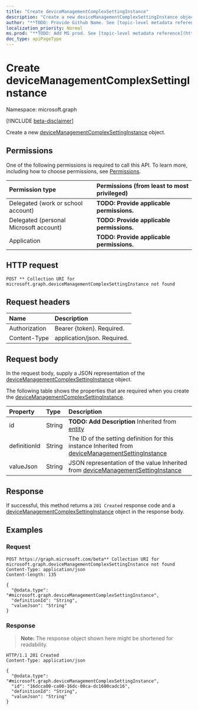 ```yaml
---
title: "Create deviceManagementComplexSettingInstance"
description: "Create a new deviceManagementComplexSettingInstance object."
author: "**TODO: Provide Github Name. See [topic-level metadata reference](https://msgo.azurewebsites.net/add/document/guidelines/metadata.html#topic-level-metadata)**"
localization_priority: Normal
ms.prod: "**TODO: Add MS prod. See [topic-level metadata reference](https://msgo.azurewebsites.net/add/document/guidelines/metadata.html#topic-level-metadata)**"
doc_type: apiPageType
---
```


# Create deviceManagementComplexSettingInstance
Namespace: microsoft.graph

[!INCLUDE [beta-disclaimer](../../includes/beta-disclaimer.md)]

Create a new [deviceManagementComplexSettingInstance](../resources/devicemanagementcomplexsettinginstance.md) object.

## Permissions
One of the following permissions is required to call this API. To learn more, including how to choose permissions, see [Permissions](/graph/permissions-reference).

|Permission type|Permissions (from least to most privileged)|
|:---|:---|
|Delegated (work or school account)|**TODO: Provide applicable permissions.**|
|Delegated (personal Microsoft account)|**TODO: Provide applicable permissions.**|
|Application|**TODO: Provide applicable permissions.**|

## HTTP request

<!-- {
  "blockType": "ignored"
}
-->
``` http
POST ** Collection URI for microsoft.graph.deviceManagementComplexSettingInstance not found
```

## Request headers
|Name|Description|
|:---|:---|
|Authorization|Bearer {token}. Required.|
|Content-Type|application/json. Required.|

## Request body
In the request body, supply a JSON representation of the [deviceManagementComplexSettingInstance](../resources/devicemanagementcomplexsettinginstance.md) object.

The following table shows the properties that are required when you create the [deviceManagementComplexSettingInstance](../resources/devicemanagementcomplexsettinginstance.md).

|Property|Type|Description|
|:---|:---|:---|
|id|String|**TODO: Add Description** Inherited from [entity](../resources/entity.md)|
|definitionId|String|The ID of the setting definition for this instance Inherited from [deviceManagementSettingInstance](../resources/devicemanagementsettinginstance.md)|
|valueJson|String|JSON representation of the value Inherited from [deviceManagementSettingInstance](../resources/devicemanagementsettinginstance.md)|



## Response

If successful, this method returns a `201 Created` response code and a [deviceManagementComplexSettingInstance](../resources/devicemanagementcomplexsettinginstance.md) object in the response body.

## Examples

### Request
<!-- {
  "blockType": "request",
  "name": "create_devicemanagementcomplexsettinginstance_from_"
}
-->
``` http
POST https://graph.microsoft.com/beta** Collection URI for microsoft.graph.deviceManagementComplexSettingInstance not found
Content-Type: application/json
Content-length: 135

{
  "@odata.type": "#microsoft.graph.deviceManagementComplexSettingInstance",
  "definitionId": "String",
  "valueJson": "String"
}
```


### Response
>**Note:** The response object shown here might be shortened for readability.
<!-- {
  "blockType": "response",
  "truncated": true,
  "@odata.type": "microsoft.graph.deviceManagementComplexSettingInstance"
}
-->
``` http
HTTP/1.1 201 Created
Content-Type: application/json

{
  "@odata.type": "#microsoft.graph.deviceManagementComplexSettingInstance",
  "id": "16dcca00-ca00-16dc-00ca-dc1600cadc16",
  "definitionId": "String",
  "valueJson": "String"
}
```

